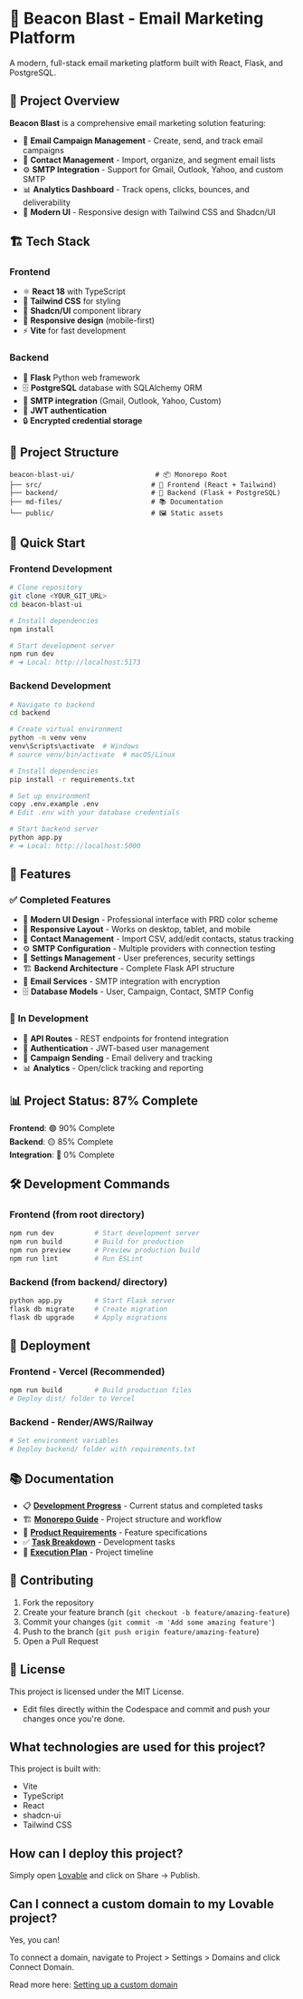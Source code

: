 # 📨 Beacon Blast - Email Marketing Platform

A modern, full-stack email marketing platform built with React, Flask, and PostgreSQL.

## 🚀 Project Overview

**Beacon Blast** is a comprehensive email marketing solution featuring:
- 📧 **Email Campaign Management** - Create, send, and track email campaigns
- 👥 **Contact Management** - Import, organize, and segment email lists  
- ⚙️ **SMTP Integration** - Support for Gmail, Outlook, Yahoo, and custom SMTP
- 📊 **Analytics Dashboard** - Track opens, clicks, bounces, and deliverability
- 🎨 **Modern UI** - Responsive design with Tailwind CSS and Shadcn/UI

## 🏗️ Tech Stack

### **Frontend**
- ⚛️ **React 18** with TypeScript
- 🎨 **Tailwind CSS** for styling
- 🧩 **Shadcn/UI** component library
- 📱 **Responsive design** (mobile-first)
- ⚡ **Vite** for fast development

### **Backend**  
- 🐍 **Flask** Python web framework
- 🗄️ **PostgreSQL** database with SQLAlchemy ORM
- 📧 **SMTP integration** (Gmail, Outlook, Yahoo, Custom)
- 🔐 **JWT authentication**
- 🔒 **Encrypted credential storage**

## 📁 Project Structure

```
beacon-blast-ui/                    # 📦 Monorepo Root
├── src/                           # 🎨 Frontend (React + Tailwind)
├── backend/                       # 🔧 Backend (Flask + PostgreSQL)  
├── md-files/                      # 📚 Documentation
└── public/                        # 🖼️ Static assets
```

## 🚀 Quick Start

### **Frontend Development**
```bash
# Clone repository
git clone <YOUR_GIT_URL>
cd beacon-blast-ui

# Install dependencies
npm install

# Start development server
npm run dev
# ➜ Local: http://localhost:5173
```

### **Backend Development**
```bash
# Navigate to backend
cd backend

# Create virtual environment
python -m venv venv
venv\Scripts\activate  # Windows
# source venv/bin/activate  # macOS/Linux

# Install dependencies
pip install -r requirements.txt

# Set up environment
copy .env.example .env
# Edit .env with your database credentials

# Start backend server
python app.py
# ➜ Local: http://localhost:5000
```

## 🎯 Features

### ✅ **Completed Features**
- 🎨 **Modern UI Design** - Professional interface with PRD color scheme
- 📱 **Responsive Layout** - Works on desktop, tablet, and mobile
- 👥 **Contact Management** - Import CSV, add/edit contacts, status tracking
- ⚙️ **SMTP Configuration** - Multiple providers with connection testing
- 🔧 **Settings Management** - User preferences, security settings
- 🏗️ **Backend Architecture** - Complete Flask API structure
- 📧 **Email Services** - SMTP integration with encryption
- 🗄️ **Database Models** - User, Campaign, Contact, SMTP Config

### 🔄 **In Development**
- 📡 **API Routes** - REST endpoints for frontend integration
- 🔐 **Authentication** - JWT-based user management  
- 📧 **Campaign Sending** - Email delivery and tracking
- 📊 **Analytics** - Open/click tracking and reporting

## 📊 Project Status: 87% Complete

**Frontend**: 🟢 90% Complete  
**Backend**: 🟡 85% Complete  
**Integration**: 🔴 0% Complete  

## 🛠️ Development Commands

### **Frontend** (from root directory)
```bash
npm run dev          # Start development server
npm run build        # Build for production  
npm run preview      # Preview production build
npm run lint         # Run ESLint
```

### **Backend** (from backend/ directory)  
```bash
python app.py        # Start Flask server
flask db migrate     # Create migration
flask db upgrade     # Apply migrations
```

## 🚀 Deployment

### **Frontend** - Vercel (Recommended)
```bash
npm run build        # Build production files
# Deploy dist/ folder to Vercel
```

### **Backend** - Render/AWS/Railway
```bash
# Set environment variables
# Deploy backend/ folder with requirements.txt
```

## 📚 Documentation

- 📋 **[Development Progress](DEVELOPMENT_PROGRESS.md)** - Current status and completed tasks
- 🏗️ **[Monorepo Guide](MONOREPO_GUIDE.md)** - Project structure and workflow
- 📝 **[Product Requirements](md-files/prd.md)** - Feature specifications
- ✅ **[Task Breakdown](md-files/task.md)** - Development tasks
- 📅 **[Execution Plan](md-files/plan.md)** - Project timeline

## 🤝 Contributing

1. Fork the repository
2. Create your feature branch (`git checkout -b feature/amazing-feature`)
3. Commit your changes (`git commit -m 'Add some amazing feature'`)
4. Push to the branch (`git push origin feature/amazing-feature`)
5. Open a Pull Request

## 📄 License

This project is licensed under the MIT License.
- Edit files directly within the Codespace and commit and push your changes once you're done.

## What technologies are used for this project?

This project is built with:

- Vite
- TypeScript
- React
- shadcn-ui
- Tailwind CSS

## How can I deploy this project?

Simply open [Lovable](https://lovable.dev/projects/1fab9ff2-5e96-4ede-863b-888f34d52f2a) and click on Share -> Publish.

## Can I connect a custom domain to my Lovable project?

Yes, you can!

To connect a domain, navigate to Project > Settings > Domains and click Connect Domain.

Read more here: [Setting up a custom domain](https://docs.lovable.dev/features/custom-domain#custom-domain)
